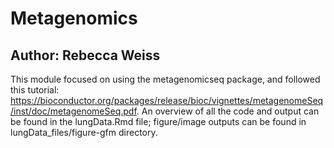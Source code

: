 # Metagenomics

## Author: Rebecca Weiss

This module focused on using the metagenomicseq package, and followed this tutorial: https://bioconductor.org/packages/release/bioc/vignettes/metagenomeSeq/inst/doc/metagenomeSeq.pdf.  An overview of all the code and output can be found in the lungData.Rmd file; figure/image outputs can be found in lungData_files/figure-gfm directory. 

